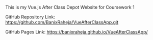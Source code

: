 This is my Vue.js After Class Depot Website for Coursework 1

GitHub Repository Link: https://github.com/BanixRaheja/VueAfterClassApp.git

GitHub Pages Link: https://banixraheja.github.io/VueAfterClassApp/
